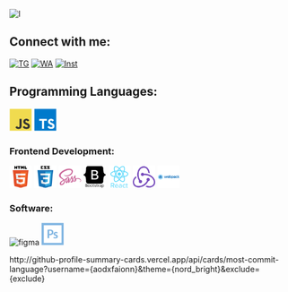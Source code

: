 <img
  src="https://ie.wampi.ru/2022/08/02/rm362-04d-1-1.jpg"
  alt="I"
  border="0"
/>

<h2>Connect with me:</h3>
<p>
  <a href="https://t.me/Alinnick" target="blank"
    ><img
      src="https://ie.wampi.ru/2022/08/02/telegram-svg.png"
      alt="TG"
      border="0"
  /></a>
  <a href="https://wa.clck.bar/79159842321" target="blank"
    ><img
      src="https://im.wampi.ru/2022/08/02/whatsapp-svg.png"
      alt="WA"
      border="0"
  /></a>
  <a href="https://instagram.com/alin.als" target="blank"
    ><img
      src="https://ie.wampi.ru/2022/08/02/instagram-svg.png"
      alt="Inst"
      border="0"
  /></a>
</p>
<h2>Programming Languages:</h3>
<p>
    <img
      src="https://raw.githubusercontent.com/devicons/devicon/master/icons/javascript/javascript-original.svg"
      alt="javascript"
      width="40"
      height="40"
    />
    <img
      src="https://raw.githubusercontent.com/devicons/devicon/master/icons/typescript/typescript-original.svg"
      alt="typescript"
      width="40"
      height="40"
    />
</p>
<h3>Frontend Development:</h3>
<p>
        <img
      src="https://raw.githubusercontent.com/devicons/devicon/master/icons/html5/html5-original-wordmark.svg"
      alt="html5"
      width="40"
      height="40"
    />
        <img
      src="https://raw.githubusercontent.com/devicons/devicon/master/icons/css3/css3-original-wordmark.svg"
      alt="css3"
      width="40"
      height="40"
    />
    <img
    src="https://raw.githubusercontent.com/devicons/devicon/master/icons/sass/sass-original.svg"
    alt="sass"
    width="40"
    height="40"
  />
    <img
      src="https://raw.githubusercontent.com/devicons/devicon/master/icons/bootstrap/bootstrap-plain-wordmark.svg"
      alt="bootstrap"
      width="40"
      height="40"
    />
    <img
      src="https://raw.githubusercontent.com/devicons/devicon/master/icons/react/react-original-wordmark.svg"
      alt="react"
      width="40"
      height="40"
    />
    <img
      src="https://raw.githubusercontent.com/devicons/devicon/master/icons/redux/redux-original.svg"
      alt="redux"
      width="40"
      height="40"
    />
    <img
      src="https://raw.githubusercontent.com/devicons/devicon/d00d0969292a6569d45b06d3f350f463a0107b0d/icons/webpack/webpack-original-wordmark.svg"
      alt="webpack"
      width="40"
      height="40"
    />
</p>
<h3>Software:</h3>
<p>
    <img
      src="https://www.vectorlogo.zone/logos/figma/figma-icon.svg"
      alt="figma"
      width="40"
      height="40"
    />
    <img
      src="https://raw.githubusercontent.com/devicons/devicon/master/icons/photoshop/photoshop-line.svg"
      alt="photoshop"
      width="40"
      height="40"
    />
</p>
http://github-profile-summary-cards.vercel.app/api/cards/most-commit-language?username={aodxfaionn}&theme={nord_bright}&exclude={exclude}
